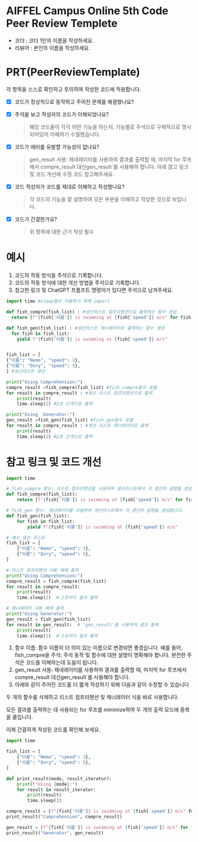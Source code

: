# AIFFEL Campus Online 5th Code Peer Review Templete
- 코더 : 코더 1인의 이름을 작성하세요.
- 리뷰어 : 본인의 이름을 작성하세요.


# PRT(PeerReviewTemplate) 
각 항목을 스스로 확인하고 토의하여 작성한 코드에 적용합니다.

- [X] 코드가 정상적으로 동작하고 주어진 문제를 해결했나요?
  
- [X] 주석을 보고 작성자의 코드가 이해되었나요?
  > 해당 코드들이 각각 어떤 기능을 하는지, 기능별로 주석으로 구체적으로 명시되어있어 이해하기 수월했습니다.
- [X] 코드가 에러를 유발할 가능성이 없나요?
  > gen_result 사용: 제네레이터를 사용하여 결과를 출력할 때, 마지막 for 루프에서 compre_result 대신gen_result`를 사용해야 합니다.
  > 아래 참고 링크 및 코드 개선에 수정 코드 참고해주세요.
- [X] 코드 작성자가 코드를 제대로 이해하고 작성했나요?
  > 각 코드의 기능을 잘 설명하여 모든 부분을 이해하고 작성한 것으로 보입니다.
- [X] 코드가 간결한가요?
  > 위 항목에 대한 근거 작성 필수

# 예시
1. 코드의 작동 방식을 주석으로 기록합니다.
2. 코드의 작동 방식에 대한 개선 방법을 주석으로 기록합니다.
3. 참고한 링크 및 ChatGPT 프롬프트 명령어가 있다면 주석으로 남겨주세요.
```python
import time #sleep함수 이용하기 위해 import

def fish_compre(fish_list) : #생선리스트 컴프리헨션으로 출력하는 함수 생성
  return [f"{fish['이름']} is swimming at {fish['speed']} m/s" for fish in fish_list]

def fish_gen(fish_list) : #생선리스트 제너레이터로 출력하는 함수 생성
  for fish in fish_list:
    yield f"{fish['이름']} is swimming at {fish['speed']} m/s"


fish_list = [
{"이름": "Nemo", "speed": 3},
{"이름": "Dory", "speed": 5},
] #생선리스트 생선

print("Using Comprehension:")
compre_result =fish_compre(fish_list) #fish_compre함수 호출
for result in compre_result : #생선 리스트 컴프리헨션으로 출력
    print(result)
    time.sleep(2) #2초 간격으로 출력

print("Using  Generator:")
gen_result =fish_gen(fish_list) #fish_gen함수 호출
for result in compre_result : #생선 리스트 제너레이터로 출력
    print(result)
    time.sleep(2) #2초 간격으로 출력
```


# 참고 링크 및 코드 개선
```python
import time

# fish_compre 함수: 리스트 컴프리헨션을 사용하여 생선리스트에서 각 생선의 설명을 생성합니다.
def fish_compre(fish_list):
    return [f"{fish['이름']} is swimming at {fish['speed']} m/s" for fish in fish_list]

# fish_gen 함수: 제너레이터를 사용하여 생선리스트에서 각 생선의 설명을 생성합니다.
def fish_gen(fish_list):
    for fish in fish_list:
        yield f"{fish['이름']} is swimming at {fish['speed']} m/s"

# 예시 생선 리스트
fish_list = [
    {"이름": "Nemo", "speed": 3},
    {"이름": "Dory", "speed": 5},
]

# 리스트 컴프리헨션 사용 예제 출력
print("Using Comprehension:")
compre_result = fish_compre(fish_list)
for result in compre_result:
    print(result)
    time.sleep(2)  # 2초마다 결과 출력

# 제너레이터 사용 예제 출력
print("Using Generator:")
gen_result = fish_gen(fish_list)
for result in gen_result:  # 'gen_result'를 사용하여 결과 출력
    print(result)
    time.sleep(2)  # 2초마다 결과 출력

```
01. 함수 이름: 함수 이름이 더 의미 있는 이름으로 변경되면 좋겠습니다. 예를 들어, fish_compre을 주석: 주석 동작 및 함수에 대한 설명이 명확해야 합니다. 완전한 주석은 코드를 이해하는데 도움이 됩니다.
02. gen_result 사용: 제네레이터를 사용하여 결과를 출력할 때, 마지막 for 루프에서 compre_result 대신gen_result`를 사용해야 합니다.
03. 아래와 같이 주어진 코드를 더 짧게 작성하기 위해 다음과 같이 수정할 수 있습니다
   
두 개의 함수를 삭제하고 리스트 컴프리헨션 및 제너레이터 식을 바로 사용합니다.  

모든 결과를 출력하는 데 사용되는 for 루프를 minimize하여 두 개의 출력 모드에 중복을 줄입니다.  

이제 간결하게 작성된 코드를 확인해 보세요.

```python
import time

fish_list = [
    {"이름": "Nemo", "speed": 3},
    {"이름": "Dory", "speed": 5},
]

def print_result(mode, result_iterator):
    print(f"Using {mode}:")
    for result in result_iterator:
        print(result)
        time.sleep(2)

compre_result = [f"{fish['이름']} is swimming at {fish['speed']} m/s" for fish in fish_list]
print_result("Comprehension", compre_result)

gen_result = (f"{fish['이름']} is swimming at {fish['speed']} m/s" for fish in fish_list)
print_result("Generator", gen_result)
```

